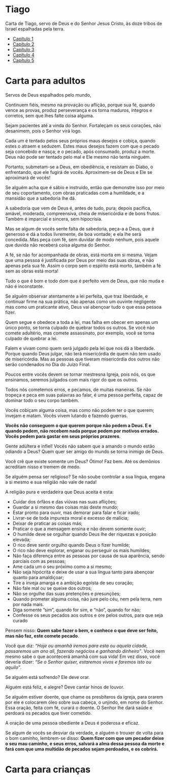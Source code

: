 # Tiago

Carta de Tiago, servo de Deus e do Senhor Jesus Cristo, às doze tribos de Israel espalhadas pela terra.

* [Capítulo 1](capitulo_1.md)
* [Capítulo 2](capitulo_2.md)
* [Capítulo 3](capitulo_3.md)
* [Capítulo 4](capitulo_4.md)
* [Capítulo 5](capitulo_5.md)

# Carta para adultos

Servos de Deus espalhados pelo mundo,

Continuem fiéis, mesmo na provação ou aflição, porque sua fé, quando vence as provas, produz perseverança e os torna maduros, íntegros e corretos, sem que lhes falte coisa alguma.

Sejam pacientes até a vinda do Senhor. Fortaleçam os seus corações, não desanimem, pois o Senhor virá logo.

Cada um é tentado pelos seus próprios maus desejos e cobiça, quando estes o atraem e seduzem. Estes maus desejos fazem com que o pecado seja concebido e nasça; e o pecado, após consumado, produz a morte. Deus não pode ser tentado pelo mal e Ele mesmo não tenta ninguém.

Portanto, submetam-se a Deus, em obediência, e resistam ao Diabo, o enfrentando, que ele fugirá de vocês. Aproximem-se de Deus e Ele se aproximará de vocês!

Se alguém acha que é sábio e instruído, então que demonstre isso por meio de seu coportamento, com obras praticadas com a humildade, e a mansidão que a sabedoria lhe dá.

A sabedoria que vem de Deus é, antes de tudo, pura; depois pacífica, amável, moderada, compreensiva, cheia de misericórdia e de bons frutos. Também é imparcial e sincera, sem hipocrisia.

Mas se algum de vocês sente falta de sabedoria, peça-a a Deus, que é generoso e dá a todos livremente, de boa vontade; e ela lhe será concedida. Mas peça com fé, sem duvidar de modo nenhum, pois aquele que duvida não receberá coisa alguma do Senhor.

A fé, se não for acompanhada de obras, está morta em si mesma. Vejam que uma pessoa é justificada por Deus por meio das suas obras, e não apenas pela sua fé. Assim o corpo sem o espírito está morto, também a fé sem as obras está morta!

Tudo o que é bom e todo dom que é perfeito vem de Deus, que não muda e não é inconstante.

Se alguém observar atentamente a lei perfeita, que traz liberdade, e continuar firme na sua prática, não apenas como um ouvinte negligente mas como um praticante ativo, Deus vai abençoar tudo o que essa pessoa fizer.

Quem segue e obedece a toda a lei, mas falha em obecer em apenas um único ponto, se torna culpado de quebrar todos os outros. Se você não comete adultério, mas comete assassinato, por exemplo, você se torna culpado de quebrar a lei.

Falem e vivam como quem será julgado pela lei que nos dá a liberdade. Porque quando Deus julgar, não terá misericórdia de quem não tem usado de misericórdia. Mas as pessoas que tiveram misericórdia dos outros não serão condenados no Dia do Juízo Final.

Poucos entre vocês devem se tornar mestresna Igreja, pois nós, os que ensinamos, seremos julgados com mais rigor do que os outros.

Todos nós cometemos erros, e pecamos, de muitas maneiras. Se não tropeça e peca em suas palavras ao falar, é uma pessoa perfeita, capaz de dominar todo o seu corpo também.

Vocês cobiçam alguma coisa, mas como não podem ter o que querem; invejam e matam. Vocês vivem lutando e fazendo guerras.

**Vocês não conseguem o que querem porque não pedem a Deus. E e quando pedem, não recebem nada porque pedem por motivos errados. Vocês pedem para gastar em seus próprios prazeres**.

Gente adúltera e infiel! Vocês não sabem que a amando o mundo estão odiando a Deus? Quem quer ser amigo do mundo se torna inimigo de Deus.

Você crê que existe somente um Deus? Ótimo! Faz bem. Até os demônios acreditam nisso e tremem de medo.

Se alguém pensa ser religioso? Se não soube controlar a sua língua, engana a si mesmo e sua religião não vale de nada!

A religião pura e verdadeira que Deus aceita é esta:
* Cuidar dos órfãos e das viúvas nas suas aflições;
* Guardar a si mesmo das coisas más deste mundo;
* Estar pronto para ouvir, mas demorar para falar e ficar irado;
* Livrar-se de toda impureza moral e excesso de malícia;
* Deixar de praticar as coisas más;
* Praticar o que a mensagem ensina e não devem somente ouvir;
* O humilde deve se orgulhar quando Deus lhe der riquezas e posição elevada;
* O rico deve sentir orgulho quando Deus o fizer humilde;
* O rico não deve explorar, enganar ou perseguir os mais humildes;
* Não faça diferença entre as pessoas por causa de sua aparência, sendo parciais com as pessoas;
* Ame cada um o seu próximo como a si mesmo;
* Não seja hipócrita e deixe de usar a sua língua tanto para abençoar quanto para amaldiçoar;
* Tire a inveja amarga e  a ambição egoísta de seu coração;
* Não fale mal ou se queixe dos outros;
* Não se orgulhe das suas pretenções e presunções;
* Quando prometer alguma coisa, não jure pelo céu, nem pela terra, nem por nada mais.
* Diga somente ”sim”, quando for sim, e “não”, quando for não;
* Confesse os seus pecados aos outros e ore pelos outros, para que seja curado

Pensem nisso: **Quem sabe fazer o bem, e conhece o que deve ser feito, mas não faz, este comete pecado**.

Você que diz: *“Hoje ou amanhã iremos para esta ou aquela cidade, passaremos um ano ali, fazendo negócios e ganhando dinheiro”*. Você nem mesmo sabe o que acontecerá amanhã com sua vida! Em vez disso, você deveria dizer: *“Se o Senhor quiser, estaremos vivos e faremos isto ou aquilo”*.

Se alguém está sofrendo? Ele deve orar.

Alguém está feliz, e alegre? Deve cantar hinos de louvor.

Se alguém estiver doente, que chame os presbíteros da igreja, para orarem por ele e colocarem óleo sobre sua cabeça, o unjindo, em nome do Senhor. Essa oração, feita com fé, curará o doente. O Senhor lhe dará saúde e perdoará os pecados que tiver cometido.

A oração de uma pessoa obediente a Deus é poderosa e eficaz.

Se algum de vocês se desviar da verdade, e alguém o trouxer de volta para o bom caminho, lembrem-se disso: **Quem fizer com que um pecador deixe o seu mau caminho, e seus erros, salvará a alma dessa pessoa da morte e fará com que uma multidão de pecados sejam perdoados, e os cobrirá.**

# Carta para crianças

